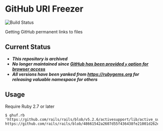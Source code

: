GitHub URI Freezer
=======================

![Build Status](https://github.com/kachick/github-urifreezer/actions/workflows/test_behaviors.yml/badge.svg?branch=main)

Getting GitHub permanent links to files

Current Status
---

* ***This repository is archived***
* ***No longer maintained since [GitHub has been provided `y` option for browser access](https://docs.github.com/en/github/managing-files-in-a-repository/managing-files-on-github/getting-permanent-links-to-files)***
* ***All versions have been yanked from https://rubygems.org for releasing valuable namespace for others***

Usage
-----

Require Ruby 2.7 or later

```console
$ ghuf.rb 'https://github.com/rails/rails/blob/v5.2.6/activesupport/lib/active_support.rb#L33'
https://github.com/rails/rails/blob/48661542a2607d55f436438fe21001d262e61fec/activesupport/lib/active_support.rb#L33
```
